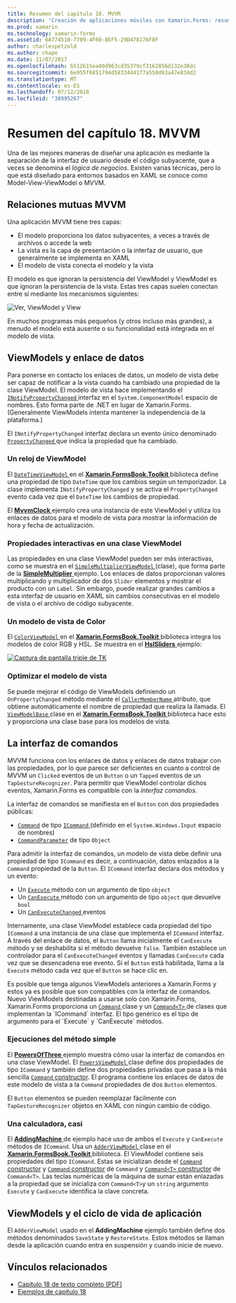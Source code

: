 ```yaml
---
title: Resumen del capítulo 18. MVVM
description: 'Creación de aplicaciones móviles con Xamarin.Forms: resumen del capítulo 18. MVVM'
ms.prod: xamarin
ms.technology: xamarin-forms
ms.assetid: 6A774510-7709-4F60-8EF5-29D478176F8F
author: charlespetzold
ms.author: chape
ms.date: 11/07/2017
ms.openlocfilehash: b512b15ea40d963cd35379cf3162856d132e38dc
ms.sourcegitcommit: 6e955f6851794d58334d41f7a550d93a47e834d2
ms.translationtype: MT
ms.contentlocale: es-ES
ms.lasthandoff: 07/12/2018
ms.locfileid: "38995267"
---
```

# <a name="summary-of-chapter-18-mvvm"></a>Resumen del capítulo 18. MVVM

Una de las mejores maneras de diseñar una aplicación es mediante la separación de la interfaz de usuario desde el código subyacente, que a veces se denomina el *lógica de negocios*. Existen varias técnicas, pero lo que está diseñado para entornos basados en XAML se conoce como Model-View-ViewModel o MVVM.

## <a name="mvvm-interrelationships"></a>Relaciones mutuas MVVM

Una aplicación MVVM tiene tres capas:

- El modelo proporciona los datos subyacentes, a veces a través de archivos o accede la web
- La vista es la capa de presentación o la interfaz de usuario, que generalmente se implementa en XAML
- El modelo de vista conecta el modelo y la vista

El modelo es que ignoran la persistencia del ViewModel y ViewModel es que ignoran la persistencia de la vista. Estas tres capas suelen conectan entre sí mediante los mecanismos siguientes:

![Ver, ViewModel y View](images/ch18fg03.png "MVVM")

En muchos programas más pequeños (y otros incluso más grandes), a menudo el modelo está ausente o su funcionalidad está integrada en el modelo de vista.

## <a name="viewmodels-and-data-binding"></a>ViewModels y enlace de datos

Para ponerse en contacto los enlaces de datos, un modelo de vista debe ser capaz de notificar a la vista cuando ha cambiado una propiedad de la clase ViewModel. El modelo de vista hace implementando el [ `INotifyPropertyChanged` ](xref:System.ComponentModel.INotifyPropertyChanged) interfaz en el `System.ComponentModel` espacio de nombres. Esto forma parte de .NET en lugar de Xamarin.Forms. (Generalmente ViewModels intenta mantener la independencia de la plataforma.)

El `INotifyPropertyChanged` interfaz declara un evento único denominado [ `PropertyChanged` ](xref:System.ComponentModel.INotifyPropertyChanged) que indica la propiedad que ha cambiado.

### <a name="a-viewmodel-clock"></a>Un reloj de ViewModel

El [ `DateTimeViewModel` ](https://github.com/xamarin/xamarin-forms-book-samples/blob/master/Libraries/Xamarin.FormsBook.Toolkit/Xamarin.FormsBook.Toolkit/DateTimeViewModel.cs) en el [ **Xamarin.FormsBook.Toolkit** ](https://github.com/xamarin/xamarin-forms-book-samples/tree/master/Libraries/Xamarin.FormsBook.Toolkit/Xamarin.FormsBook.Toolkit) biblioteca define una propiedad de tipo `DateTime` que los cambios según un temporizador. La clase implementa `INotifyPropertyChanged` y se activa el `PropertyChanged` evento cada vez que el `DateTime` los cambios de propiedad.

El [ **MvvmClock** ](https://github.com/xamarin/xamarin-forms-book-samples/tree/master/Chapter18/MvvmClock) ejemplo crea una instancia de este ViewModel y utiliza los enlaces de datos para el modelo de vista para mostrar la información de hora y fecha de actualización.

### <a name="interactive-properties-in-a-viewmodel"></a>Propiedades interactivas en una clase ViewModel

Las propiedades en una clase ViewModel pueden ser más interactivas, como se muestra en el [ `SimpleMultiplierViewModel` ](https://github.com/xamarin/xamarin-forms-book-samples/blob/master/Chapter18/SimpleMultiplier/SimpleMultiplier/SimpleMultiplier/SimpleMultiplierViewModel.cs) (clase), que forma parte de la [ **SimpleMultiplier** ](https://github.com/xamarin/xamarin-forms-book-samples/tree/master/Chapter18/SimpleMultiplier) ejemplo. Los enlaces de datos proporcionan valores multiplicando y multiplicador de dos `Slider` elementos y mostrar el producto con un `Label`. Sin embargo, puede realizar grandes cambios a esta interfaz de usuario en XAML sin cambios consecutivas en el modelo de vista o el archivo de código subyacente.

### <a name="a-color-viewmodel"></a>Un modelo de vista de Color

El [ `ColorViewModel` ](https://github.com/xamarin/xamarin-forms-book-samples/blob/master/Libraries/Xamarin.FormsBook.Toolkit/Xamarin.FormsBook.Toolkit/ColorViewModel.cs) en el [ **Xamarin.FormsBook.Toolkit** ](https://github.com/xamarin/xamarin-forms-book-samples/tree/master/Libraries/Xamarin.FormsBook.Toolkit/Xamarin.FormsBook.Toolkit) biblioteca integra los modelos de color RGB y HSL. Se muestra en el [ **HslSliders** ](https://github.com/xamarin/xamarin-forms-book-samples/tree/master/Chapter18/HslSliders) ejemplo:

[![Captura de pantalla triple de TK](images/ch18fg08-small.png "modelo de Color HSL")](images/ch18fg08-large.png#lightbox "modelo de Color HSL")

### <a name="streamlining-the-viewmodel"></a>Optimizar el modelo de vista

Se puede mejorar el código de ViewModels definiendo un `OnPropertyChanged` método mediante el [ `CallerMemberName` ](xref:System.Runtime.CompilerServices.CallerMemberNameAttribute) atributo, que obtiene automáticamente el nombre de propiedad que realiza la llamada. El [ `ViewModelBase` ](https://github.com/xamarin/xamarin-forms-book-samples/blob/master/Libraries/Xamarin.FormsBook.Toolkit/Xamarin.FormsBook.Toolkit/ViewModelBase.cs) clase en el [ **Xamarin.FormsBook.Toolkit** ](https://github.com/xamarin/xamarin-forms-book-samples/tree/master/Libraries/Xamarin.FormsBook.Toolkit/Xamarin.FormsBook.Toolkit) biblioteca hace esto y proporciona una clase base para los modelos de vista.

## <a name="the-command-interface"></a>La interfaz de comandos

MVVM funciona con los enlaces de datos y enlaces de datos trabajar con las propiedades, por lo que parece ser deficientes en cuanto a control de MVVM un `Clicked` eventos de un `Button` o un `Tapped` eventos de un `TapGestureRecognizer`. Para permitir que ViewModel controlar dichos eventos, Xamarin.Forms es compatible con la *interfaz comandos*.

La interfaz de comandos se manifiesta en el `Button` con dos propiedades públicas:

- [`Command`](xref:Xamarin.Forms.Button.Command) de tipo [ `ICommand` ](xref:System.Windows.Input.ICommand) (definido en el `System.Windows.Input` espacio de nombres)
- [`CommandParameter`](xref:Xamarin.Forms.Button.CommandParameter) de tipo `Object`

Para admitir la interfaz de comandos, un modelo de vista debe definir una propiedad de tipo `ICommand` es decir, a continuación, datos enlazados a la `Command` propiedad de la `Button`. El `ICommand` interfaz declara dos métodos y un evento:

- Un [ `Execute` ](xref:System.Windows.Input.ICommand.Execute(System.Object)) método con un argumento de tipo `object`
- Un [ `CanExecute` ](xref:System.Windows.Input.ICommand.CanExecute(System.Object)) método con un argumento de tipo `object` que devuelve `bool`
- Un [ `CanExecuteChanged` ](xref:System.Windows.Input.ICommand.CanExecuteChanged) eventos

Internamente, una clase ViewModel establece cada propiedad del tipo `ICommand` a una instancia de una clase que implementa el `ICommand` interfaz. A través del enlace de datos, el `Button` llama inicialmente el `CanExecute` método y se deshabilita si el método devuelve `false`. También establece un controlador para el `CanExecuteChanged` eventos y llamadas `CanExecute` cada vez que se desencadena ese evento. Si el `Button` está habilitada, llama a la `Execute` método cada vez que el `Button` se hace clic en.

Es posible que tenga algunos ViewModels anteriores a Xamarin.Forms y estos ya es posible que son compatibles con la interfaz de comandos. Nuevo ViewModels destinadas a usarse solo con Xamarin.Forms, Xamarin.Forms proporciona un [ `Command` ](xref:Xamarin.Forms.Command) clase y un [ `Command<T>` ](xref:Xamarin.Forms.Command`1) de clases que implementan la `ICommand` interfaz. El tipo genérico es el tipo de argumento para el `Execute` y `CanExecute` métodos.

### <a name="simple-method-executions"></a>Ejecuciones del método simple

El [ **PowersOfThree** ](https://github.com/xamarin/xamarin-forms-book-samples/tree/master/Chapter18/PowersOfThree) ejemplo muestra cómo usar la interfaz de comandos en una clase ViewModel. El [ `PowersViewModel` ](https://github.com/xamarin/xamarin-forms-book-samples/blob/master/Chapter18/PowersOfThree/PowersOfThree/PowersOfThree/PowersViewModel.cs) clase define dos propiedades de tipo `ICommand` y también define dos propiedades privadas que pasa a la más sencilla [ `Command` constructor](xref:Xamarin.Forms.Command.%23ctor(System.Action)). El programa contiene los enlaces de datos de este modelo de vista a la `Command` propiedades de dos `Button` elementos.

El `Button` elementos se pueden reemplazar fácilmente con `TapGestureRecognizer` objetos en XAML con ningún cambio de código.

### <a name="a-calculator-almost"></a>Una calculadora, casi

El [ **AddingMachine** ](https://github.com/xamarin/xamarin-forms-book-samples/tree/master/Chapter18/AddingMachine) de ejemplo hace uso de ambos el `Execute` y `CanExecute` métodos de `ICommand`. Usa un [ `AdderViewModel` ](https://github.com/xamarin/xamarin-forms-book-samples/blob/master/Libraries/Xamarin.FormsBook.Toolkit/Xamarin.FormsBook.Toolkit/AdderViewModel.cs) clase en el [ **Xamarin.FormsBook.Toolkit** ](https://github.com/xamarin/xamarin-forms-book-samples/blob/master/Libraries/Xamarin.FormsBook.Toolkit/Xamarin.FormsBook.Toolkit/AdderViewModel.cs) biblioteca. El ViewModel contiene seis propiedades del tipo `ICommand`. Estas se inicializan desde el [ `Command` constructor](xref:Xamarin.Forms.Command.%23ctor(System.Action)) y [ `Command` constructor](xref:Xamarin.Forms.Command.%23ctor(System.Action,System.Func{System.Boolean})) de `Command` y [ `Command<T>` constructor](https://developer.xamarin.com/api/constructor/Xamarin.Forms.Command%3CT%3E.Command%3CT%3E/p/System.Action%7BT%7D/System.Func%7BT,System.Boolean%7D/) de `Command<T>`. Las teclas numéricas de la máquina de sumar están enlazadas a la propiedad que se inicializa con `Command<T>`y un `string` argumento `Execute` y `CanExecute` identifica la clave concreta.

## <a name="viewmodels-and-the-application-lifecycle"></a>ViewModels y el ciclo de vida de aplicación

El `AdderViewModel` usado en el **AddingMachine** ejemplo también define dos métodos denominados `SaveState` y `RestoreState`. Estos métodos se llaman desde la aplicación cuando entra en suspensión y cuando inicie de nuevo.



## <a name="related-links"></a>Vínculos relacionados

- [Capítulo 18 de texto completo (PDF)](https://download.xamarin.com/developer/xamarin-forms-book/XamarinFormsBook-Ch18-Apr2016.pdf)
- [Ejemplos de capítulo 18](https://github.com/xamarin/xamarin-forms-book-samples/tree/master/Chapter18)
